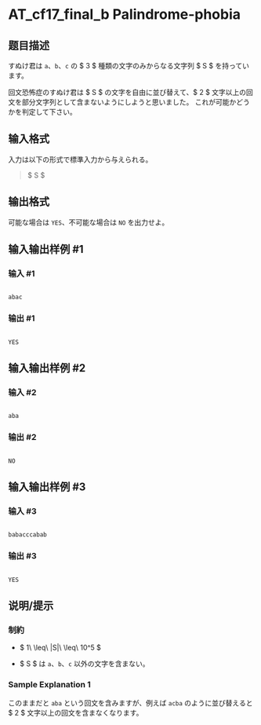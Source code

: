 # AT_cf17_final_b Palindrome-phobia

## 题目描述

[problemUrl]: https://atcoder.jp/contests/cf17-final/tasks/cf17_final_b

すぬけ君は `a`、`b`、`c` の $ 3 $ 種類の文字のみからなる文字列 $ S $ を持っています。

回文恐怖症のすぬけ君は $ S $ の文字を自由に並び替えて、$ 2 $ 文字以上の回文を部分文字列として含まないようにしようと思いました。 これが可能かどうかを判定して下さい。

## 输入格式

入力は以下の形式で標準入力から与えられる。

> $ S $

## 输出格式

可能な場合は `YES`、不可能な場合は `NO` を出力せよ。

## 输入输出样例 #1

### 输入 #1

```
abac
```

### 输出 #1

```
YES
```

## 输入输出样例 #2

### 输入 #2

```
aba
```

### 输出 #2

```
NO
```

## 输入输出样例 #3

### 输入 #3

```
babacccabab
```

### 输出 #3

```
YES
```

## 说明/提示

### 制約

- $ 1\ \leq\ |S|\ \leq\ 10^5 $
- $ S $ は `a`、`b`、`c` 以外の文字を含まない。

### Sample Explanation 1

このままだと `aba` という回文を含みますが、例えば `acba` のように並び替えると $ 2 $ 文字以上の回文を含まなくなります。